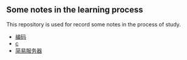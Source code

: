 ## Some notes in the learning process

This repository is used for record some notes in the process of study. 
- [编码](code)
- [c](c)
- [简易服务器](web_server)
